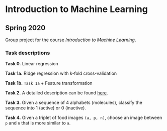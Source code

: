 # Introduction to Machine Learning

## Spring 2020

Group project for the course *Introduction to Machine Learning*.

### Task descriptions

**Task 0.** Linear regression

**Task 1a.** Ridge regression with k-fold cross-validation

**Task 1b.** `Task 1a` + Feature transformation

**Task 2.** A detailed description can be found [here](task2_s92hdjw2/README.md).

**Task 3.** Given a sequence of 4 alphabets (molecules), classify the sequence into 1 (active) or 0 (inactive).

**Task 4.** Given a triplet of food images `(a, p, n)`, choose an image between `p` and `n` that is more similar to `a`.



